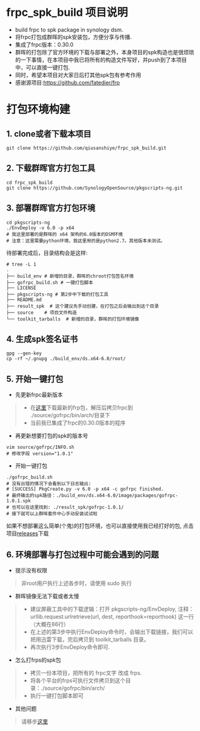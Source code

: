 # frpc_spk_build 项目说明
- build frpc to spk package in synology dsm.
- 将frpc打包成群晖的spk安装包，方便分享与传播.
- 集成了frpc版本：0.30.0
- 群晖的打包除了官方环境的下载与部署之外，本身项目的spk构造也是很烦琐的一下事情，在本项目中我已将所有的构造文件写好，并push到了本项目中，可以直接一键打包.
- 同时，希望本项目对大家日后打其他spk包有参考作用
- 感谢源项目:https://github.com/fatedier/frp

# 打包环境构建
## 1. clone或者下载本项目
```
git clone https://github.com/qiusanshiye/frpc_spk_build.git
```

## 2. 下载群晖官方打包工具
```
cd frpc_spk_build
git clone https://github.com/SynologyOpenSource/pkgscripts-ng.git
```

## 3. 部署群晖官方打包环境
```
cd pkgscripts-ng
./EnvDeploy -v 6.0 -p x64
# 我这里部署的是群晖的 x64 架构的6.0版本的DSM环境
# 注意：这里需要python环境，我这里用的是python2.7。其他版本未测试。
```
待部署完成后，目录结构会是这样:
```
# tree -L 1
.
├── build_env # 新增的目录，群晖的chroot打包签名环境
├── gofrpc_build.sh # 一键打包脚本
├── LICENSE
├── pkgscripts-ng # 第2步中下载的打包工具
├── README.md
├── result_spk  # 这个建议先手动创建，在打包之后会输出到这个目录
├── source    # 项目文件构造
└── toolkit_tarballs  # 新增的目录，群晖的打包环境镜像
```

## 4. 生成spk签名证书
```
gpg --gen-key
cp -rf ~/.gnupg ./build_env/ds.x64-6.0/root/
```

## 5. 开始一键打包
- 先更新frpc最新版本
> - 在[这里](https://github.com/fatedier/frp/releases)下载最新的frp包，解压后拷贝frpc到 ./source/gofrpc/bin/arch/目录下
> - 当前我已集成了frpc的0.30.0版本的程序

- 再更新想要打包的spk的版本号
```
vim source/gofrpc/INFO.sh
# 修改字段 version="1.0.1"
```

- 开始一键打包
```
./gofrpc_build.sh
# 没有出错的情况下会看到以下日志输出:
# [SUCCESS] PkgCreate.py -v 6.0 -p x64 -c gofrpc finished.
# 最终输出的spk路径：./build_env/ds.x64-6.0/image/packages/gofrpc-1.0.1.spk
# 也可以在这里找到: ./result_spk/gofrpc-1.0.1/
# 接下就可以上群晖套件中心手动安装试试啦
```
如果不想部署这么简单(个鬼)的打包环境，也可以直接使用我已经打好的包, 点击项目[releases](https://github.com/qiusanshiye/frpc_spk_build/releases)下载

## 6. 环境部署与打包过程中可能会遇到的问题
- 提示没有权限
> 非root用户执行上述各步时，请使用 sudo 执行

- 群晖镜像无法下载或者太慢
> - 建议屏蔽工具中的下载逻辑：打开 pkgscripts-ng/EnvDeploy, 注释：urllib.request.urlretrieve(url, dest, reporthook=reporthook) 这一行（大概在86行）
> - 在上述的第3步中执行EnvDeploy命令时，会输出下载链接，我们可以把用迅雷下载，完后拷贝到 toolkit_tarballs 目录。
> - 再次执行3步EnvDeploy命令即可.

- 怎么打frps的spk包
> - 拷贝一份本项目，把所有的 frpc文字 改成 frps.
> - 将各个平台的frps可执行文件拷贝到这个目录：./source/gofrpc/bin/arch/
> - 执行一键打包脚本即可

- 其他问题
> 请移步[这里](http://blog.5941188.com/archives/%E7%BE%A4%E6%99%96%E5%A5%97%E4%BB%B6%E6%89%93%E5%8C%85)

